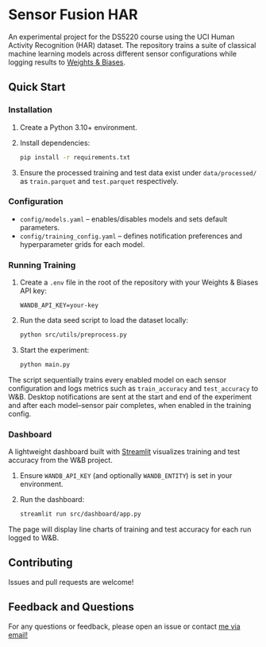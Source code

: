 # Sensor Fusion HAR

An experimental project for the DS5220 course using the UCI Human Activity Recognition (HAR) dataset. The repository trains a suite of classical machine learning models across different sensor configurations while logging results to [Weights & Biases](https://wandb.ai/).

## Quick Start

### Installation

1. Create a Python 3.10+ environment.
2. Install dependencies:

   ```bash
   pip install -r requirements.txt
   ```
3. Ensure the processed training and test data exist under `data/processed/` as `train.parquet` and `test.parquet` respectively.

### Configuration

* `config/models.yaml` – enables/disables models and sets default parameters.
* `config/training_config.yaml` – defines notification preferences and hyperparameter grids for each model.

### Running Training

1. Create a `.env` file in the root of the repository with your Weights & Biases API key:

   ```
   WANDB_API_KEY=your-key
   ```

2. Run the data seed script to load the dataset locally:

   ```bash
   python src/utils/preprocess.py
   ```

3. Start the experiment:

   ```bash
   python main.py
   ```

The script sequentially trains every enabled model on each sensor configuration and logs metrics such as `train_accuracy` and `test_accuracy` to W&B. Desktop notifications are sent at the start and end of the experiment and after each model–sensor pair completes, when enabled in the training config.

### Dashboard

A lightweight dashboard built with [Streamlit](https://streamlit.io) visualizes training and test accuracy from the W&B project.

1. Ensure `WANDB_API_KEY` (and optionally `WANDB_ENTITY`) is set in your environment.
2. Run the dashboard:

   ```bash
   streamlit run src/dashboard/app.py
   ```

The page will display line charts of training and test accuracy for each run logged to W&B.

## Contributing

Issues and pull requests are welcome!

## Feedback and Questions
For any questions or feedback, please open an issue or contact [me via email!](mailto:raman.sr@northeastern.edu)
